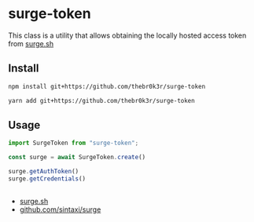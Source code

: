 # surge-token
This class is a utility that allows obtaining the locally hosted access token from [surge.sh](https://surge.sh/)
## Install
```sh
npm install git+https://github.com/thebr0k3r/surge-token
```
```sh
yarn add git+https://github.com/thebr0k3r/surge-token
```
## Usage
```ts
import SurgeToken from "surge-token";

const surge = await SurgeToken.create()

surge.getAuthToken()
surge.getCredentials()
```
##
- [surge.sh](https://surge.sh/)
- [github.com/sintaxi/surge](https://github.com/sintaxi/surge)
